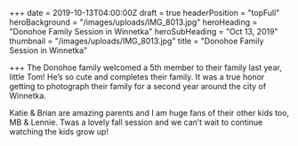 +++
date = 2019-10-13T04:00:00Z
draft = true
headerPosition = "topFull"
heroBackground = "/images/uploads/IMG_8013.jpg"
heroHeading = "Donohoe Family Session in Winnetka"
heroSubHeading = "Oct 13, 2019"
thumbnail = "/images/uploads/IMG_8013.jpg"
title = "Donohoe Family Session in Winnetka"

+++
The Donohoe family welcomed a 5th member to their family last year, little Tom! He’s so cute and completes their family. It was a true honor getting to photograph their family for a second year around the city of Winnetka.

Katie & Brian are amazing parents and I am huge fans of their other kids too, MB & Lennie. Twas a lovely fall session and we can’t wait to continue watching the kids grow up!